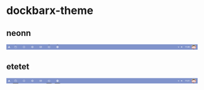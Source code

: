 # dockbarx-theme

neonn
------
![neonn.png](screenshot/neonn.png)

etetet
------
![etetet.png](screenshot/etetet.png)